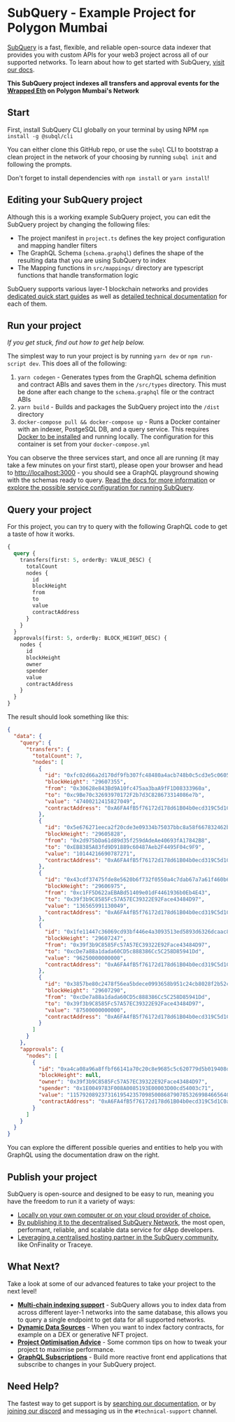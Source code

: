# SubQuery - Example Project for Polygon Mumbai

[SubQuery](https://subquery.network) is a fast, flexible, and reliable open-source data indexer that provides you with custom APIs for your web3 project across all of our supported networks. To learn about how to get started with SubQuery, [visit our docs](https://academy.subquery.network).

**This SubQuery project indexes all transfers and approval events for the [Wrapped Eth](https://mumbai.polygonscan.com/token/0xa6fa4fb5f76172d178d61b04b0ecd319c5d1c0aa) on Polygon Mumbai's Network**

## Start

First, install SubQuery CLI globally on your terminal by using NPM `npm install -g @subql/cli`

You can either clone this GitHub repo, or use the `subql` CLI to bootstrap a clean project in the network of your choosing by running `subql init` and following the prompts.

Don't forget to install dependencies with `npm install` or `yarn install`!

## Editing your SubQuery project

Although this is a working example SubQuery project, you can edit the SubQuery project by changing the following files:

- The project manifest in `project.ts` defines the key project configuration and mapping handler filters
- The GraphQL Schema (`schema.graphql`) defines the shape of the resulting data that you are using SubQuery to index
- The Mapping functions in `src/mappings/` directory are typescript functions that handle transformation logic

SubQuery supports various layer-1 blockchain networks and provides [dedicated quick start guides](https://academy.subquery.network/quickstart/quickstart.html) as well as [detailed technical documentation](https://academy.subquery.network/build/introduction.html) for each of them.

## Run your project

_If you get stuck, find out how to get help below._

The simplest way to run your project is by running `yarn dev` or `npm run-script dev`. This does all of the following:

1.  `yarn codegen` - Generates types from the GraphQL schema definition and contract ABIs and saves them in the `/src/types` directory. This must be done after each change to the `schema.graphql` file or the contract ABIs
2.  `yarn build` - Builds and packages the SubQuery project into the `/dist` directory
3.  `docker-compose pull && docker-compose up` - Runs a Docker container with an indexer, PostgeSQL DB, and a query service. This requires [Docker to be installed](https://docs.docker.com/engine/install) and running locally. The configuration for this container is set from your `docker-compose.yml`

You can observe the three services start, and once all are running (it may take a few minutes on your first start), please open your browser and head to [http://localhost:3000](http://localhost:3000) - you should see a GraphQL playground showing with the schemas ready to query. [Read the docs for more information](https://academy.subquery.network/run_publish/run.html) or [explore the possible service configuration for running SubQuery](https://academy.subquery.network/run_publish/references.html).

## Query your project

For this project, you can try to query with the following GraphQL code to get a taste of how it works.

```graphql
{
  query {
    transfers(first: 5, orderBy: VALUE_DESC) {
      totalCount
      nodes {
        id
        blockHeight
        from
        to
        value
        contractAddress
      }
    }
  }
  approvals(first: 5, orderBy: BLOCK_HEIGHT_DESC) {
    nodes {
      id
      blockHeight
      owner
      spender
      value
      contractAddress
    }
  }
}
```

The result should look something like this:

```json
{
  "data": {
    "query": {
      "transfers": {
        "totalCount": 7,
        "nodes": [
          {
            "id": "0xfc02d66a2d170df9fb307fc48480a4acb748b0c5cd3e5c06056b701f25bf73d4",
            "blockHeight": "29607355",
            "from": "0x30628e843Bd9A10fc475aa3baA9fF1D08333960a",
            "to": "0xc9Be70c32693970172F2b7d3C828673314086e7b",
            "value": "47400212415827049",
            "contractAddress": "0xA6FA4fB5f76172d178d61B04b0ecd319C5d1C0aa"
          },
          {
            "id": "0x5e676271eeca2f20cde3e09334b75037bbc8a58f667832462bae3b902b9fc377",
            "blockHeight": "29605828",
            "from": "0x2d975bDa61d89d35f259dAdeAe40693fA17842B8",
            "to": "0xEB8385A83fd9D91889c60487Aeb2F4495F04c9F9",
            "value": "10144216690787271",
            "contractAddress": "0xA6FA4fB5f76172d178d61B04b0ecd319C5d1C0aa"
          },
          {
            "id": "0x43cdf37475fde8e5620b6f732f0550a4c7dab67a7a61f460b60c9c51a3e57e9f",
            "blockHeight": "29606975",
            "from": "0xc1FF5D622aEBABd51409e01dF4461936b0Eb4E43",
            "to": "0x39f3b9C8585Fc57A57EC39322E92Face43484D97",
            "value": "136565991130049",
            "contractAddress": "0xA6FA4fB5f76172d178d61B04b0ecd319C5d1C0aa"
          },
          {
            "id": "0x1fe11447c36069cd93bf446e4a3093513ed5893d6326dcaac8bac283ab559bca",
            "blockHeight": "29607247",
            "from": "0x39f3b9C8585Fc57A57EC39322E92Face43484D97",
            "to": "0xcDe7a88a1dada60CD5c888386Cc5C258D85941Dd",
            "value": "96250000000000",
            "contractAddress": "0xA6FA4fB5f76172d178d61B04b0ecd319C5d1C0aa"
          },
          {
            "id": "0x3857be80c2478f56ea5bdece0993658b951c24cb8028f2b52c2547d4787bec33",
            "blockHeight": "29607290",
            "from": "0xcDe7a88a1dada60CD5c888386Cc5C258D85941Dd",
            "to": "0x39f3b9C8585Fc57A57EC39322E92Face43484D97",
            "value": "87500000000000",
            "contractAddress": "0xA6FA4fB5f76172d178d61B04b0ecd319C5d1C0aa"
          }
        ]
      }
    },
    "approvals": {
      "nodes": [
        {
          "id": "0xa4ca08a96a8ffbf66141a70c20c8e9685c5c620779d5b019408df4f65b1aa315",
          "blockHeight": null,
          "owner": "0x39f3b9C8585Fc57A57EC39322E92Face43484D97",
          "spender": "0x1E0049783F008A0085193E00003D00cd54003c71",
          "value": "115792089237316195423570985008687907853269984665640564039457584007913129639935",
          "contractAddress": "0xA6FA4fB5f76172d178d61B04b0ecd319C5d1C0aa"
        }
      ]
    }
  }
}
```

You can explore the different possible queries and entities to help you with GraphQL using the documentation draw on the right.

## Publish your project

SubQuery is open-source and designed to be easy to run, meaning you have the freedom to run it a variety of ways:

- [Locally on your own computer or on your cloud provider of choice.](https://academy.subquery.network/indexer/run_publish/introduction.html#locally-run-it-yourself)
- [By publishing it to the decentralised SubQuery Network](https://academy.subquery.network/indexer/run_publish/introduction.html#publish-to-the-subquery-network), the most open, performant, reliable, and scalable data service for dApp developers.
- [Leveraging a centralised hosting partner in the SubQuery community](https://academy.subquery.network/indexer/run_publish/introduction.html#other-hosting-providers-in-the-subquery-community), like OnFinality or Traceye.

## What Next?

Take a look at some of our advanced features to take your project to the next level!

- [**Multi-chain indexing support**](https://academy.subquery.network/build/multi-chain.html) - SubQuery allows you to index data from across different layer-1 networks into the same database, this allows you to query a single endpoint to get data for all supported networks.
- [**Dynamic Data Sources**](https://academy.subquery.network/build/dynamicdatasources.html) - When you want to index factory contracts, for example on a DEX or generative NFT project.
- [**Project Optimisation Advice**](https://academy.subquery.network/build/optimisation.html) - Some common tips on how to tweak your project to maximise performance.
- [**GraphQL Subscriptions**](https://academy.subquery.network/run_publish/subscription.html) - Build more reactive front end applications that subscribe to changes in your SubQuery project.

## Need Help?

The fastest way to get support is by [searching our documentation](https://academy.subquery.network), or by [joining our discord](https://discord.com/invite/subquery) and messaging us in the `#technical-support` channel.
